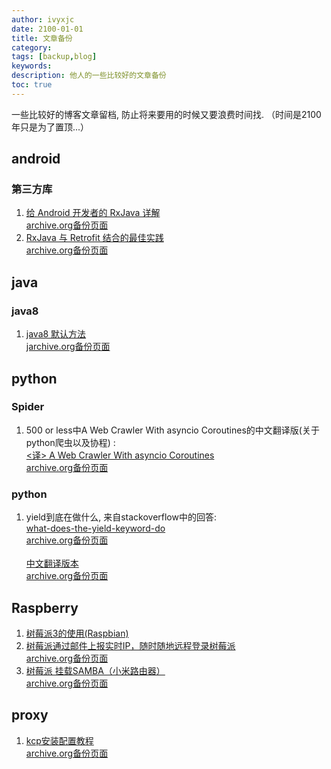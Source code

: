 ```yaml
---
author: ivyxjc
date: 2100-01-01
title: 文章备份
category:
tags: [backup,blog]
keywords:
description: 他人的一些比较好的文章备份
toc: true
---
```


一些比较好的博客文章留档, 防止将来要用的时候又要浪费时间找.  （时间是2100年只是为了置顶...）

## android

### 第三方库
1. [给 Android 开发者的 RxJava 详解](https://gank.io/post/560e15be2dca930e00da1083)<br>[archive.org备份页面](https://web.archive.org/web/20161023043938/http://gank.io/post/560e15be2dca930e00da1083)
2. [RxJava 与 Retrofit 结合的最佳实践](https://gank.io/post/56e80c2c677659311bed9841)<br>[archive.org备份页面](https://web.archive.org/web/20161022232218/http://gank.io/post/56e80c2c677659311bed9841)

## java

### java8

1. [java8 默认方法](http://ebnbin.com/2015/12/20/java-8-default-methods/)<br>[jarchive.org备份页面 ](https://web.archive.org/web/20161023233757/http://ebnbin.com/2015/12/20/java-8-default-methods/)




## python

### Spider

1. 500 or less中A Web Crawler With asyncio Coroutines的中文翻译版(关于python爬虫以及协程) :<br>[<译> A Web Crawler With asyncio Coroutines](http://drafts.damnever.com/2015/A-Web-Crawler-With-asyncio-Coroutines.html)<br>[archive.org备份页面](http://drafts.damnever.com/2015/A-Web-Crawler-With-asyncio-Coroutines.html)


### python

1. yield到底在做什么, 来自stackoverflow中的回答:<br>
[what-does-the-yield-keyword-do](http://stackoverflow.com/questions/231767/what-does-the-yield-keyword-do)<br>[archive.org备份页面](https://web.archive.org/web/20161018133835/http://stackoverflow.com/questions/231767/what-does-the-yield-keyword-do)<br><br>[中文翻译版本](http://pyzh.readthedocs.io/en/latest/the-python-yield-keyword-explained.html)<br>[archive.org备份页面](https://web.archive.org/web/20161030082921/http://pyzh.readthedocs.io/en/latest/the-python-yield-keyword-explained.html)






## Raspberry

1. [树莓派3的使用(Raspbian)](https://www.zybuluo.com/yangxuan/note/321467#7%E4%B8%BAssh%E5%90%AF%E7%94%A8%E4%B8%A4%E6%AD%A5%E8%AE%A4%E8%AF%81)
2. [树莓派通过邮件上报实时IP，随时随地远程登录树莓派](http://www.kawabangga.com/posts/1398)<br>[archive.org备份页面](https://web.archive.org/web/20160731051025/http://www.kawabangga.com/posts/1398)
3. [树莓派 挂载SAMBA（小米路由器）](http://www.itdadao.com/articles/c15a588496p0.html)<br>[archive.org备份页面](https://web.archive.org/save/http://www.itdadao.com/articles/c15a588496p0.html)


## proxy

1. [kcp安装配置教程](http://www.8dlive.com/post/371.html)<br>[archive.org备份页面](https://web.archive.org/web/20161106035844/http://www.8dlive.com/post/371.html)
